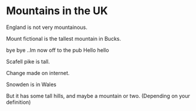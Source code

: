 Mountains in the UK
===================

England is not very mountainous.

Mount fictional is the tallest mountain in Bucks.

bye bye
..Im now off to the pub
Hello hello

Scafell pike is tall.

Change made on internet.

Snowden is in Wales

But it has some tall hills,
and maybe a mountain or two.
(Depending on your definition)
